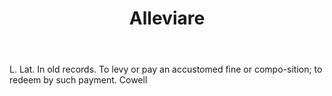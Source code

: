 ---
title: Alleviare
letter: A
permalink: "/definitions/alleviare.html"
body: L. Lat. In old records. To levy or pay an accustomed fine or compo-sition; to
  redeem by such payment. Cowell
published_at: '2018-07-07'
layout: post
---